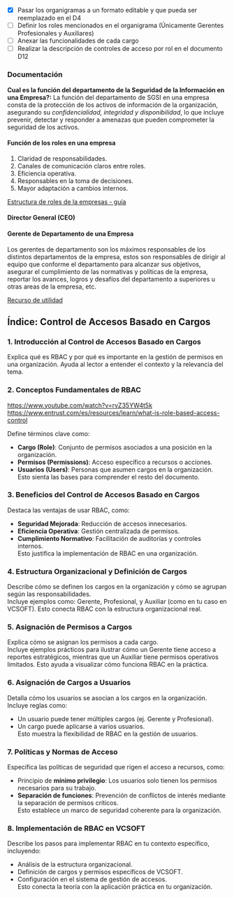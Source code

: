 - [x] Pasar los organigramas a un formato editable y que pueda ser reemplazado en el D4
- [ ] Definir los roles mencionados en el organigrama (Únicamente Gerentes Profesionales y Auxiliares)
- [ ] Anexar las funcionalidades de cada cargo
- [ ] Realizar la descripción de controles de acceso por rol en el documento D12

### Documentación 
**Cual es la función del departamento de la Seguridad de la Información en una Empresa?:**
La función del departamento de SGSI en una empresa consta de la protección de los activos de información de la organización, asegurando su _confidencialidad, integridad y disponibilidad_, lo que incluye prevenir, detectar y responder a amenazas que pueden comprometer la seguridad de los activos.

#### Función de los roles en una empresa
1. Claridad de responsabilidades.
2. Canales de comunicación claros entre roles.
3. Eficiencia operativa.
4. Responsables en la toma de decisiones.
5. Mayor adaptación a cambios internos.

[Estructura de roles de la empresas - guía](https://www.gradar.com/es/arquitectura-de-puestos/estructura-de-cargos)
#### Director General (CEO)

#### Gerente de Departamento de una Empresa
Los gerentes de departamento son los máximos responsables de los distintos departamentos de la empresa, estos son responsables de dirigir al equipo que conforme el departamento para alcanzar sus objetivos, asegurar el cumplimiento de las normativas y políticas de la empresa, reportar los avances, logros y desafíos del departamento a superiores u otras areas de la empresa, etc.

[Recurso de utilidad](https://www.linkedin.com/advice/3/what-does-department-director-do-skills-office-administration-e4ple?lang=es&lang=es&originalSubdomain=es#:~:text=Un%20director%20de%20departamento%20tiene,los%20recursos%20y%20el%20personal.)

## Índice: Control de Accesos Basado en Cargos

### 1. **Introducción al Control de Accesos Basado en Cargos**

Explica qué es RBAC y por qué es importante en la gestión de permisos en una organización. Ayuda al lector a entender el contexto y la relevancia del tema.

### 2. **Conceptos Fundamentales de RBAC**
https://www.youtube.com/watch?v=rvZ35YW4t5k
https://www.entrust.com/es/resources/learn/what-is-role-based-access-control

Define términos clave como:

- **Cargo (Role)**: Conjunto de permisos asociados a una posición en la organización.
- **Permisos (Permissions)**: Acceso específico a recursos o acciones.
- **Usuarios (Users)**: Personas que asumen cargos en la organización.  
    Esto sienta las bases para comprender el resto del documento.

### 3. **Beneficios del Control de Accesos Basado en Cargos**

Destaca las ventajas de usar RBAC, como:

- **Seguridad Mejorada**: Reducción de accesos innecesarios.
- **Eficiencia Operativa**: Gestión centralizada de permisos.
- **Cumplimiento Normativo**: Facilitación de auditorías y controles internos.  
    Esto justifica la implementación de RBAC en una organización.

### 4. **Estructura Organizacional y Definición de Cargos**

Describe cómo se definen los cargos en la organización y cómo se agrupan según las responsabilidades.  
Incluye ejemplos como: Gerente, Profesional, y Auxiliar (como en tu caso en VCSOFT). Esto conecta RBAC con la estructura organizacional real.

### 5. **Asignación de Permisos a Cargos**

Explica cómo se asignan los permisos a cada cargo.  
Incluye ejemplos prácticos para ilustrar cómo un Gerente tiene acceso a reportes estratégicos, mientras que un Auxiliar tiene permisos operativos limitados. Esto ayuda a visualizar cómo funciona RBAC en la práctica.

### 6. **Asignación de Cargos a Usuarios**

Detalla cómo los usuarios se asocian a los cargos en la organización.  
Incluye reglas como:

- Un usuario puede tener múltiples cargos (ej. Gerente y Profesional).
- Un cargo puede aplicarse a varios usuarios.  
    Esto muestra la flexibilidad de RBAC en la gestión de usuarios.

### 7. **Políticas y Normas de Acceso**

Especifica las políticas de seguridad que rigen el acceso a recursos, como:

- Principio de **mínimo privilegio**: Los usuarios solo tienen los permisos necesarios para su trabajo.
- **Separación de funciones**: Prevención de conflictos de interés mediante la separación de permisos críticos.  
    Esto establece un marco de seguridad coherente para la organización.
	
### 8. **Implementación de RBAC en VCSOFT**

Describe los pasos para implementar RBAC en tu contexto específico, incluyendo:

- Análisis de la estructura organizacional.
- Definición de cargos y permisos específicos de VCSOFT.
- Configuración en el sistema de gestión de accesos.  
    Esto conecta la teoría con la aplicación práctica en tu organización.